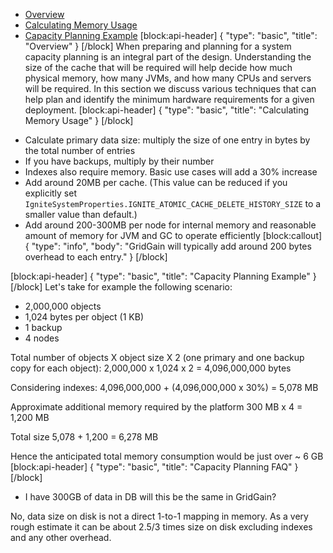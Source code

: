* [Overview](#overview)
* [Calculating Memory Usage](#calculating-memory-usage)
* [Capacity Planning Example](#capacity-planning-example)
[block:api-header]
{
  "type": "basic",
  "title": "Overview"
}
[/block]
When preparing and planning for a system capacity planning is an integral part of the design. Understanding the size of the cache that will be required will help decide how much physical memory, how many JVMs, and how many CPUs and servers will be required. In this section we discuss various techniques that can help plan and identify the minimum hardware requirements for a given deployment.
[block:api-header]
{
  "type": "basic",
  "title": "Calculating Memory Usage"
}
[/block]
- Calculate primary data size: multiply the size of one entry in bytes by the total number of entries
- If you have backups, multiply by their number
- Indexes also require memory. Basic use cases will add a 30% increase
- Add around 20MB per cache. (This value can be reduced if you explicitly set `IgniteSystemProperties.IGNITE_ATOMIC_CACHE_DELETE_HISTORY_SIZE` to a smaller value than default.)
- Add around 200-300MB per node for internal memory and reasonable amount of memory for JVM and GC to operate efficiently
[block:callout]
{
  "type": "info",
  "body": "GridGain will typically add around 200 bytes overhead to each entry."
}
[/block]

[block:api-header]
{
  "type": "basic",
  "title": "Capacity Planning Example"
}
[/block]
Let's take for example the following scenario:

- 2,000,000 objects
- 1,024 bytes per object (1 KB)
- 1 backup
- 4 nodes

Total number of objects X object size X 2 (one primary and one backup copy for each object):
2,000,000 x 1,024 x 2 = 4,096,000,000 bytes

Considering indexes:
4,096,000,000 + (4,096,000,000 x 30%) = 5,078 MB

Approximate additional memory required by the platform
300 MB x 4 = 1,200 MB

Total size
5,078 + 1,200 = 6,278 MB

Hence the anticipated total memory consumption would be just over ~ 6 GB
[block:api-header]
{
  "type": "basic",
  "title": "Capacity Planning FAQ"
}
[/block]
- I have 300GB of data in DB will this be the same in GridGain?

No, data size on disk is not a direct 1-to-1 mapping in memory. As a very rough estimate it can be about 2.5/3 times size on disk excluding indexes and any other overhead.